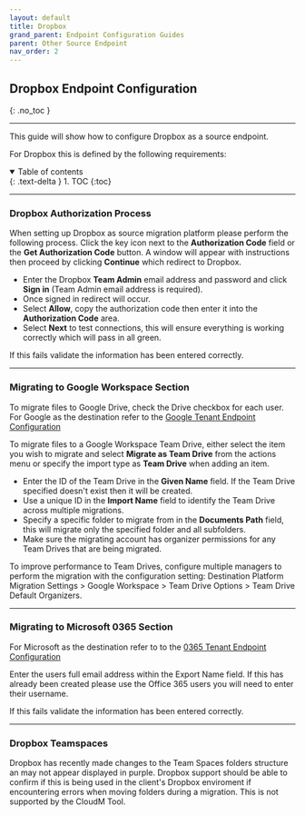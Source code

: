 ```yaml
---
layout: default
title: Dropbox
grand_parent: Endpoint Configuration Guides
parent: Other Source Endpoint
nav_order: 2
---
```


## Dropbox Endpoint Configuration
{: .no_toc }

---

This guide will show how to configure Dropbox as a source endpoint. 

For Dropbox this is defined by the following requirements:

<a name="top"></a>
<details open markdown="block">
  <summary>
    Table of contents
  </summary>
  {: .text-delta }
1. TOC
{:toc}
</details>

---

### Dropbox Authorization Process

When setting up Dropbox as source migration platform please perform the following process. Click the key icon next to the **Authorization Code** field or the **Get Authorization Code** button. A window will appear with instructions then proceed by clicking **Continue** which redirect to Dropbox.

- Enter the Dropbox **Team Admin** email address and password and click **Sign in** (Team Admin email address is required).
- Once signed in redirect will occur.
- Select **Allow**, copy the authorization code  then enter it into the **Authorization Code** area.
- Select **Next** to test connections, this will ensure everything is working correctly which will pass in all green.

If this fails validate the information has been entered correctly.

---
### Migrating to Google Workspace Section 
 
To migrate files to Google Drive, check the Drive checkbox for each user. For Google as the destination refer to the <a href="https://cloudm-migrate.github.io/documentation/Endpoint-Configuration-Guides/GoogleTenant.html">Google Tenant Endpoint Configuration</a>

To migrate files to a Google Workspace Team Drive, either select the item you wish to migrate and select **Migrate as Team Drive** from the actions menu or specify the import type as **Team Drive** when adding an item.

- Enter the ID of the Team Drive in the **Given Name** field. If the Team Drive specified doesn't exist then it will be created. 
- Use a unique ID in the **Import Name** field to identify the Team Drive across multiple migrations. 
- Specify a specific folder to migrate from in the **Documents Path** field, this will migrate only the specified folder and all subfolders. 
- Make sure the migrating account has organizer permissions for any Team Drives that are being migrated.

To improve performance to Team Drives, configure multiple managers to perform the migration with the configuration setting: Destination Platform Migration Settings > Google Workspace > Team Drive Options > Team Drive Default Organizers.

---

### Migrating to Microsoft 0365 Section

For Microsoft as the destination refer to to the <a href="https://cloudm-migrate.github.io/documentation/Endpoint-Configuration-Guides/O365Tenant.html">0365 Tenant Endpoint Configuration</a>

Enter the users full email address within the Export Name field. If this has already been created please use the Office 365 users you will need to enter their username.

If this fails validate the information has been entered correctly.

---

### Dropbox Teamspaces

Dropbox has recently made changes to the Team Spaces folders structure an may not appear displayed in purple. Dropbox support should be able to confirm if this is being used in the client's Dropbox enviroment if encountering errors when moving folders during a migration. This is not supported by the CloudM Tool.

